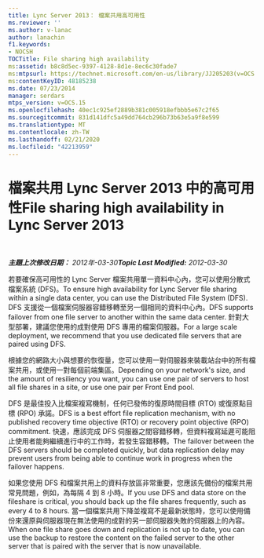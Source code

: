 ```yaml
---
title: Lync Server 2013： 檔案共用高可用性
ms.reviewer: ''
ms.author: v-lanac
author: lanachin
f1.keywords:
- NOCSH
TOCTitle: File sharing high availability
ms:assetid: b8c8d5ec-9397-4128-8d1e-8ec6c30fade7
ms:mtpsurl: https://technet.microsoft.com/en-us/library/JJ205203(v=OCS.15)
ms:contentKeyID: 48185238
ms.date: 07/23/2014
manager: serdars
mtps_version: v=OCS.15
ms.openlocfilehash: 40ec1c925ef2889b381c005918efbbb5e67c2f65
ms.sourcegitcommit: 831d141dfc5a49dd764cb296b73b63e5a9f8e599
ms.translationtype: MT
ms.contentlocale: zh-TW
ms.lasthandoff: 02/21/2020
ms.locfileid: "42213959"
---
```

<div data-xmlns="http://www.w3.org/1999/xhtml">

<div class="topic" data-xmlns="http://www.w3.org/1999/xhtml" data-msxsl="urn:schemas-microsoft-com:xslt" data-cs="https://msdn.microsoft.com/">

<div data-asp="https://msdn2.microsoft.com/asp">

# <a name="file-sharing-high-availability-in-lync-server-2013"></a><span data-ttu-id="6778c-102">檔案共用 Lync Server 2013 中的高可用性</span><span class="sxs-lookup"><span data-stu-id="6778c-102">File sharing high availability in Lync Server 2013</span></span>

</div>

<div id="mainSection">

<div id="mainBody">

<span> </span>

<span data-ttu-id="6778c-103">_**主題上次修改日期：** 2012年-03-30_</span><span class="sxs-lookup"><span data-stu-id="6778c-103">_**Topic Last Modified:** 2012-03-30_</span></span>

<span data-ttu-id="6778c-104">若要確保高可用性的 Lync Server 檔案共用單一資料中心內，您可以使用分散式檔案系統 (DFS)。</span><span class="sxs-lookup"><span data-stu-id="6778c-104">To ensure high availability for Lync Server file sharing within a single data center, you can use the Distributed File System (DFS).</span></span> <span data-ttu-id="6778c-105">DFS 支援從一個檔案伺服器容錯移轉至另一個相同的資料中心內。</span><span class="sxs-lookup"><span data-stu-id="6778c-105">DFS supports failover from one file server to another within the same data center.</span></span> <span data-ttu-id="6778c-106">針對大型部署，建議您使用的成對使用 DFS 專用的檔案伺服器。</span><span class="sxs-lookup"><span data-stu-id="6778c-106">For a large scale deployment, we recommend that you use dedicated file servers that are paired using DFS.</span></span>

<span data-ttu-id="6778c-107">根據您的網路大小與想要的恢復量，您可以使用一對伺服器來裝載站台中的所有檔案共用，或使用一對每個前端集區。</span><span class="sxs-lookup"><span data-stu-id="6778c-107">Depending on your network's size, and the amount of resiliency you want, you can use one pair of servers to host all file shares in a site, or use one pair per Front End pool.</span></span>

<span data-ttu-id="6778c-108">DFS 是最佳投入比檔案複寫機制，任何已發佈的復原時間目標 (RTO) 或復原點目標 (RPO) 承諾。</span><span class="sxs-lookup"><span data-stu-id="6778c-108">DFS is a best effort file replication mechanism, with no published recovery time objective (RTO) or recovery point objective (RPO) commitment.</span></span> <span data-ttu-id="6778c-109">快速，應該完成 DFS 伺服器之間容錯移轉，但資料複寫延遲可能阻止使用者能夠繼續進行中的工作時，若發生容錯移轉。</span><span class="sxs-lookup"><span data-stu-id="6778c-109">The failover between the DFS servers should be completed quickly, but data replication delay may prevent users from being able to continue work in progress when the failover happens.</span></span>

<span data-ttu-id="6778c-110">如果您使用 DFS 和檔案共用上的資料存放區非常重要，您應該先備份的檔案共用常見問題，例如，為每隔 4 到 8 小時。</span><span class="sxs-lookup"><span data-stu-id="6778c-110">If you use DFS and data store on the fileshare is critical, you should back up the file shares frequently, such as every 4 to 8 hours.</span></span> <span data-ttu-id="6778c-111">當一個檔案共用下降並複寫不是最新狀態時，您可以使用備份來還原與伺服器現在無法使用的成對的另一部伺服器失敗的伺服器上的內容。</span><span class="sxs-lookup"><span data-stu-id="6778c-111">When one file share goes down and replication is not up to date, you can use the backup to restore the content on the failed server to the other server that is paired with the server that is now unavailable.</span></span>

</div>

<span> </span>

</div>

</div>

</div>

